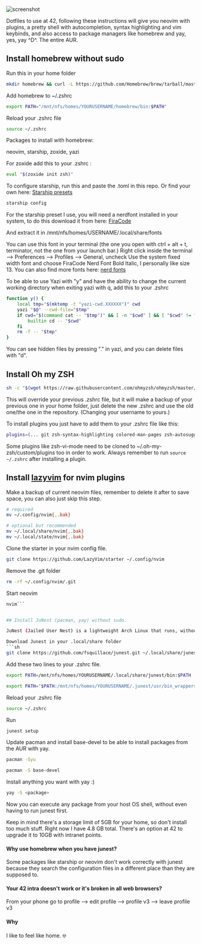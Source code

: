 ![screenshot](https://i.ibb.co/6JKXnCZ/weew.png)



Dotfiles to use at 42, following these instructions will give you neovim with plugins, a pretty shell with autocompletion, syntax highlighting and vim keybinds, and also access to package managers like homebrew and yay, yes, yay ^D^. The entire AUR.

## Install homebrew without sudo 
Run this in your home folder

```sh
mkdir homebrew && curl -L https://github.com/Homebrew/brew/tarball/master | tar xz --strip 1 -C homebrew
```

Add homebrew to ~/.zshrc 

```sh
export PATH="/mnt/nfs/homes/YOURUSERNAME/homebrew/bin:$PATH"
```

Reload your .zshrc file

```sh
source ~/.zshrc
```

Packages to install with homebrew:

neovim, starship, zoxide, yazi

For zoxide add this to your .zshrc :

```sh
eval "$(zoxide init zsh)"
```

To configure starship, run this and paste the .toml in this repo. Or find your own here: [Starship presets](https://starship.rs/presets/)

```sh
starship config
```

For the starship preset I use, you will need a nerdfont installed in your system, to do this download it from here: [FiraCode](https://github.com/ryanoasis/nerd-fonts/releases/download/v3.2.1/FiraCode.zip)

And extract it in /mnt/nfs/homes/USERNAME/.local/share/fonts

You can use this font in your terminal (the one you open with ctrl + alt + t, terminator, not the one from your launch bar.)
Right click inside the terminal --> Preferences --> Profiles --> General, uncheck Use the system fixed width font and choose FiraCode Nerd Font Bold Italic, I personally like size 13. You can also find more fonts here: 
[nerd fonts](https://www.nerdfonts.com/font-downloads)

To be able to use Yazi with "y" and have the ability to change the current working directory when exiting yazi with q, add this to your .zshrc

```sh
function y() {
	local tmp="$(mktemp -t "yazi-cwd.XXXXXX")" cwd
	yazi "$@" --cwd-file="$tmp"
	if cwd="$(command cat -- "$tmp")" && [ -n "$cwd" ] && [ "$cwd" != "$PWD" ]; then
		builtin cd -- "$cwd"
	fi
	rm -f -- "$tmp"
}
```

You can see hidden files by pressing "." in yazi, and you can delete files with "d".

## Install Oh my ZSH
```bash
sh -c "$(wget https://raw.githubusercontent.com/ohmyzsh/ohmyzsh/master/tools/install.sh -O -)"
```
This will override your previous .zshrc file, but it will make a backup of your previous one in your home folder, just delete the new .zshrc and use the old one/the one in the repository. (Changing your username to yours.)

To install plugins you just have to add them to your .zshrc file like this:
```sh
plugins=(... git zsh-syntax-highlighting colored-man-pages zsh-autosuggestions extract))
```
Some plugins like zsh-vi-mode need to be cloned to ~/.oh-my-zsh/custom/plugins too in order to work.
Always remember to run ```source ~/.zshrc``` after installing a plugin.

## Install [lazyvim](http://www.lazyvim.org/) for nvim plugins
Make a backup of current neovim files, remember to delete it after to save space, you can also just skip this step.

```sh
# required
mv ~/.config/nvim{,.bak}

# optional but recommended
mv ~/.local/share/nvim{,.bak}
mv ~/.local/state/nvim{,.bak}
```

Clone the starter in your nvim config file.

```sh
git clone https://github.com/LazyVim/starter ~/.config/nvim
```

Remove the .git folder
```sh
rm -rf ~/.config/nvim/.git
```

Start neovim
```sh
nvim```


## Install JuNest (pacman, yay) without sudo.

JuNest (Jailed User Nest) is a lightweight Arch Linux that runs, without root privileges, on top of any other Linux distro.

Download Junest in your .local/share folder
```sh
git clone https://github.com/fsquillace/junest.git ~/.local/share/junest
```

Add these two lines to your .zshrc file.

```sh
export PATH=/mnt/nfs/homes/YOURUSERNAME/.local/share/junest/bin:$PATH
```

```sh
export PATH="$PATH:/mnt/nfs/homes/YOURUSERNAME/.junest/usr/bin_wrappers"
```

Reload your .zshrc file

```sh
source ~/.zshrc
```

Run 

```sh
junest setup
```

Update pacman and install base-devel to be able to install packages from the AUR with yay.

```sh
pacman -Syu
```

```sh
pacman -S base-devel
```

Install anything you want with yay :)

```sh
yay -S <package>
```

Now you can execute any package from your host OS shell, without even having to run junest first.

Keep in mind there's a storage limit of 5GB for your home, so don't install too much stuff. Right now I have 4.8 GB total. There's an option at 42 to upgrade it to 10GB with intranet points.

#### Why use homebrew when you have junest?

Some packages like starship or neovim don't work correctly with junest because they search the configuration files in a different place than they are supposed to.

#### Your 42 intra doesn't work or it's broken in all web browsers?

From your phone go to profile --> edit profile --> profile v3 --> leave profile v3

#### Why

I like to feel like home. 𖹭